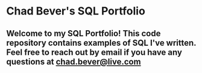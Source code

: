 # Chad Bever's SQL Portfolio

## Welcome to my SQL Portfolio! This code repository contains examples of SQL I've written. Feel free to reach out by email if you have any questions at chad.bever@live.com
